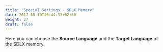 ```yaml
---
title: "Special Settings - SDLX Memory"
date: 2017-08-10T10:44:33+02:00
weight: 27
draft: false
---
```


Here you can choose the **Source Language** and the **Target Language** of the SDLX memory.
